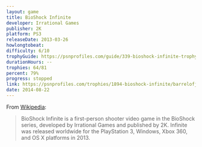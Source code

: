 ```yaml
---
layout: game
title: BioShock Infinite
developer: Irrational Games
publisher: 2K
platform: PS3
releaseDate: 2013-03-26
howlongtobeat:
difficulty: 6/10
trophyGuide: https://psnprofiles.com/guide/339-bioshock-infinite-trophy-guide
durationHours: --
trophies: 64/81
percent: 79%
progress: stopped
link: https://psnprofiles.com/trophies/1894-bioshock-infinite/barrelofjuice
date: 2014-08-22
---
```


From [Wikipedia](https://en.wikipedia.org/wiki/BioShock_Infinite):

> BioShock Infinite is a first-person shooter video game in the BioShock series, developed by Irrational Games and published by 2K. Infinite was released worldwide for the PlayStation 3, Windows, Xbox 360, and OS X platforms in 2013.
